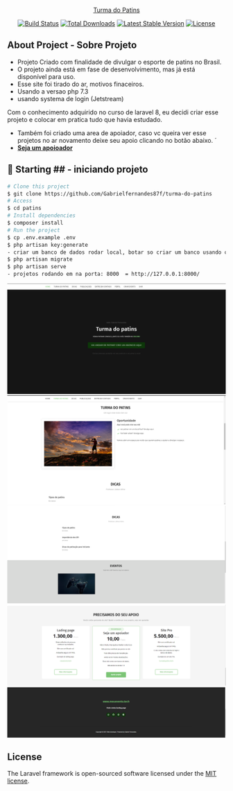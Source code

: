 <p align="center"><a href="https://laravel.com" target="_blank">Turma do Patins</a></p>

<p align="center">
<a href="https://travis-ci.org/laravel/framework"><img src="https://travis-ci.org/laravel/framework.svg" alt="Build Status"></a>
<a href="https://packagist.org/packages/laravel/framework"><img src="https://poser.pugx.org/laravel/framework/d/total.svg" alt="Total Downloads"></a>
<a href="https://packagist.org/packages/laravel/framework"><img src="https://poser.pugx.org/laravel/framework/v/stable.svg" alt="Latest Stable Version"></a>
<a href="https://packagist.org/packages/laravel/framework"><img src="https://poser.pugx.org/laravel/framework/license.svg" alt="License"></a>
</p>

## About Project - Sobre Projeto


- Projeto Criado com finalidade de divulgar o esporte de patins no Brasil.
- O projeto ainda está em fase de desenvolvimento, mas já está disponível para uso.
- Esse site foi tirado do ar, motivos finaceiros. 
- Usando a versao php 7.3
- usando systema de login (Jetstream)

Com o conhecimento adquirido no curso de laravel 8, eu decidi criar esse projeto e colocar em pratica tudo que havia estudado.

- Também foi criado uma area de apoiador, caso vc queira ver esse projetos no ar novamento deixe seu apoio clicando no botão abaixo.
´
- **[Seja um apoioador](https://nubank.com.br/pagar/1f5hpu/9KdPwdRMEt)**



## :checkered_flag: Starting ## - iniciando projeto

```bash
# Clone this project
$ git clone https://github.com/Gabrielfernandes87f/turma-do-patins
# Access
$ cd patins
# Install dependencies
$ composer install
# Run the project
$ cp .env.example .env
$ php artisan key:generate
- criar um banco de dados rodar local, botar so criar um banco usando o xampp
$ php artisan migrate
$ php artisan serve
- projetos rodando em na porta: 8000  = http://127.0.0.1:8000/
```

<img alt="header" src="https://github.com/Gabrielfernandes87f/patins/blob/main/public/assets/img/header.png">
<br/>

<img alt="index" src="https://github.com/Gabrielfernandes87f/patins/blob/main/public/assets/img/index.png">

<img alt="dicas e eventos" src="https://github.com/Gabrielfernandes87f/patins/blob/main/public/assets/img/dicas-eventos.png">

<img alt="price" src="https://github.com/Gabrielfernandes87f/patins/blob/main/public/assets/img/price.png">

<img alt="footer" src="https://github.com/Gabrielfernandes87f/patins/blob/main/public/assets/img/footer.png">




## License

The Laravel framework is open-sourced software licensed under the [MIT license](https://opensource.org/licenses/MIT).



